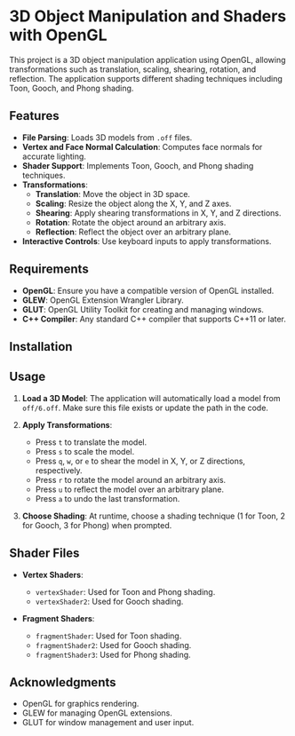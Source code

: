 
# 3D Object Manipulation and Shaders with OpenGL

This project is a 3D object manipulation application using OpenGL, allowing transformations such as translation, scaling, shearing, rotation, and reflection. The application supports different shading techniques including Toon, Gooch, and Phong shading.

## Features

- **File Parsing**: Loads 3D models from `.off` files.
- **Vertex and Face Normal Calculation**: Computes face normals for accurate lighting.
- **Shader Support**: Implements Toon, Gooch, and Phong shading techniques.
- **Transformations**:
  - **Translation**: Move the object in 3D space.
  - **Scaling**: Resize the object along the X, Y, and Z axes.
  - **Shearing**: Apply shearing transformations in X, Y, and Z directions.
  - **Rotation**: Rotate the object around an arbitrary axis.
  - **Reflection**: Reflect the object over an arbitrary plane.
- **Interactive Controls**: Use keyboard inputs to apply transformations.

## Requirements

- **OpenGL**: Ensure you have a compatible version of OpenGL installed.
- **GLEW**: OpenGL Extension Wrangler Library.
- **GLUT**: OpenGL Utility Toolkit for creating and managing windows.
- **C++ Compiler**: Any standard C++ compiler that supports C++11 or later.

## Installation



## Usage

1. **Load a 3D Model**: The application will automatically load a model from `off/6.off`. Make sure this file exists or update the path in the code.
2. **Apply Transformations**:
   - Press `t` to translate the model.
   - Press `s` to scale the model.
   - Press `q`, `w`, or `e` to shear the model in X, Y, or Z directions, respectively.
   - Press `r` to rotate the model around an arbitrary axis.
   - Press `u` to reflect the model over an arbitrary plane.
   - Press `a` to undo the last transformation.

3. **Choose Shading**: At runtime, choose a shading technique (1 for Toon, 2 for Gooch, 3 for Phong) when prompted.

## Shader Files

- **Vertex Shaders**:
  - `vertexShader`: Used for Toon and Phong shading.
  - `vertexShader2`: Used for Gooch shading.

- **Fragment Shaders**:
  - `fragmentShader`: Used for Toon shading.
  - `fragmentShader2`: Used for Gooch shading.
  - `fragmentShader3`: Used for Phong shading.

## Acknowledgments

- OpenGL for graphics rendering.
- GLEW for managing OpenGL extensions.
- GLUT for window management and user input.
